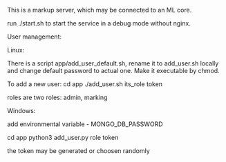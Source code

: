 This is a markup server, which may be connected to an ML core.

run ./start.sh to start the service in a debug mode without nginx. 




User management:

  Linux:

  There is a script app/add_user_default.sh, rename it to add_user.sh locally and change default password to actual one.
  Make it executable by chmod.

  To add a new user:
      cd app
      ./add_user.sh its_role token 
      
  roles are two roles: admin, marking

  Windows:
  
  add environmental variable - MONGO_DB_PASSWORD 
  
  cd app
  python3 add_user.py role token

  the token may be generated or choosen randomly
 
